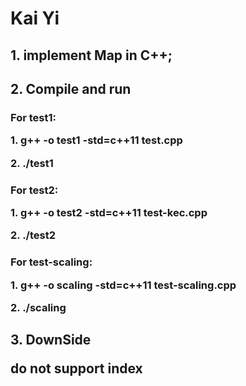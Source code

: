 <h1>Kai Yi

<h2>1. implement Map in C++;

<h2>2. Compile and run
<h3>For test1:
	<p>1. g++ -o test1 -std=c++11  test.cpp
	<p>2. ./test1

<h3>For test2:
	<p>1.  g++ -o test2 -std=c++11 test-kec.cpp
	<p>2.  ./test2

<h3>For test-scaling:
	<p>1.  g++ -o scaling -std=c++11 test-scaling.cpp
	<p>2.  ./scaling

<h2>3. DownSide
	<p>do not support index
